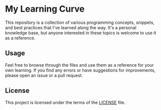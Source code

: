 # My Learning Curve

This repository is a collection of various programming concepts, snippets, and best practices that I've learned along the way. It's a personal knowledge base, but anyone interested in these topics is welcome to use it as a reference.

## Usage

Feel free to browse through the files and use them as a reference for your own learning. If you find any errors or have suggestions for improvements, please open an issue or a pull request.

## License

This project is licensed under the terms of the [LICENSE](LICENSE) file.
